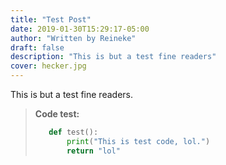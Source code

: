 ```yaml
---
title: "Test Post"
date: 2019-01-30T15:29:17-05:00
author: "Written by Reineke"
draft: false
description: "This is but a test fine readers"
cover: hecker.jpg
---
```


This is but a test fine readers.

>**Code test:**
>
>```python
>    def test():
>        print("This is test code, lol.")
>        return "lol"
> ```

